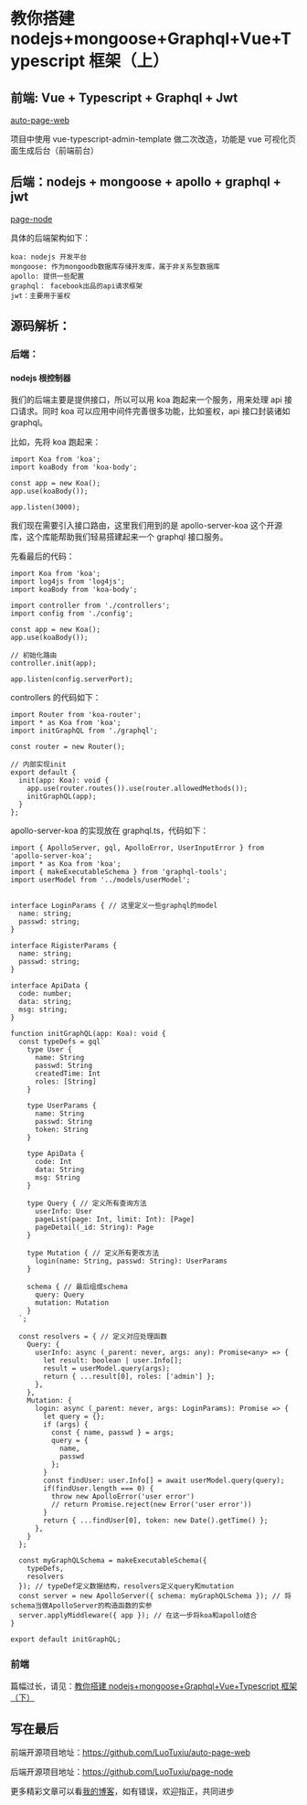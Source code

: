 # 教你搭建 nodejs+mongoose+Graphql+Vue+Typescript 框架（上）

## 前端: Vue + Typescript + Graphql + Jwt

[auto-page-web](https://github.com/LuoTuxiu/auto-page-web)

项目中使用 vue-typescript-admin-template 做二次改造，功能是 vue 可视化页面生成后台（前端前台）

## 后端：nodejs + mongoose + apollo + graphql + jwt

[
page-node](https://github.com/LuoTuxiu/page-node)

具体的后端架构如下：

```
koa: nodejs 开发平台
mongoose: 作为mongoodb数据库存储开发库，属于非关系型数据库
apollo: 提供一些配置
graphql： facebook出品的api请求框架
jwt：主要用于鉴权
```

## 源码解析：

### 后端：

#### nodejs 根控制器

我们的后端主要是提供接口，所以可以用 koa 跑起来一个服务，用来处理 api 接口请求。同时 koa 可以应用中间件完善很多功能，比如鉴权，api 接口封装诸如 graphql。

比如，先将 koa 跑起来：

```
import Koa from 'koa';
import koaBody from 'koa-body';

const app = new Koa();
app.use(koaBody());

app.listen(3000);
```

我们现在需要引入接口路由，这里我们用到的是 apollo-server-koa 这个开源库，这个库能帮助我们轻易搭建起来一个 graphql 接口服务。

先看最后的代码：

```
import Koa from 'koa';
import log4js from 'log4js';
import koaBody from 'koa-body';

import controller from './controllers';
import config from './config';

const app = new Koa();
app.use(koaBody());

// 初始化路由
controller.init(app);

app.listen(config.serverPort);
```

controllers 的代码如下：

```
import Router from 'koa-router';
import * as Koa from 'koa';
import initGraphQL from './graphql';

const router = new Router();

// 内部实现init
export default {
  init(app: Koa): void {
    app.use(router.routes()).use(router.allowedMethods());
    initGraphQL(app);
  }
};

```

apollo-server-koa 的实现放在 graphql.ts，代码如下：

```
import { ApolloServer, gql, ApolloError, UserInputError } from 'apollo-server-koa';
import * as Koa from 'koa';
import { makeExecutableSchema } from 'graphql-tools';
import userModel from '../models/userModel';


interface LoginParams { // 这里定义一些graphql的model
  name: string;
  passwd: string;
}

interface RigisterParams {
  name: string;
  passwd: string;
}

interface ApiData {
  code: number;
  data: string;
  msg: string;
}

function initGraphQL(app: Koa): void {
  const typeDefs = gql`
    type User {
      name: String
      passwd: String
      createdTime: Int
      roles: [String]
    }

    type UserParams {
      name: String
      passwd: String
      token: String
    }

    type ApiData {
      code: Int
      data: String
      msg: String
    }

    type Query { // 定义所有查询方法
      userInfo: User
      pageList(page: Int, limit: Int): [Page]
      pageDetail(_id: String): Page
    }

    type Mutation { // 定义所有更改方法
      login(name: String, passwd: String): UserParams
    }

    schema { // 最后组成schema
      query: Query
      mutation: Mutation
    }
  `;

  const resolvers = { // 定义对应处理函数
    Query: {
      userInfo: async (_parent: never, args: any): Promise<any> => {
        let result: boolean | user.Info[];
        result = userModel.query(args);
        return { ...result[0], roles: ['admin'] };
      },
    },
    Mutation: {
      login: async (_parent: never, args: LoginParams): Promise => {
        let query = {};
        if (args) {
          const { name, passwd } = args;
          query = {
            name,
            passwd
          };
        }
        const findUser: user.Info[] = await userModel.query(query);
        if(findUser.length === 0) {
          throw new ApolloError('user error')
          // return Promise.reject(new Error('user error'))
        }
        return { ...findUser[0], token: new Date().getTime() };
      },
    }
  };

  const myGraphQLSchema = makeExecutableSchema({
    typeDefs,
    resolvers
  }); // typeDef定义数据结构，resolvers定义query和mutation
  const server = new ApolloServer({ schema: myGraphQLSchema }); // 将schema当做ApolloServer的构造函数的实参
  server.applyMiddleware({ app }); // 在这一步将koa和apollo结合
}

export default initGraphQL;
```

### 前端

篇幅过长，请见：[教你搭建 nodejs+mongoose+Graphql+Vue+Typescript 框架（下）](https://www.luotuxiu.cn/front/%E5%89%8D%E7%AB%AF%E6%A1%86%E6%9E%B6/%E6%95%99%E4%BD%A0%E6%90%AD%E5%BB%BAnodejs+mongoose+Graphql+Vue+Typescript%E6%A1%86%E6%9E%B6%EF%BC%88%E4%B8%8B%EF%BC%89.html)

## 写在最后

前端开源项目地址：https://github.com/LuoTuxiu/auto-page-web

后端开源项目地址：https://github.com/LuoTuxiu/page-node

更多精彩文章可以看[我的博客](https://www.luotuxiu.cn/)，如有错误，欢迎指正，共同进步
